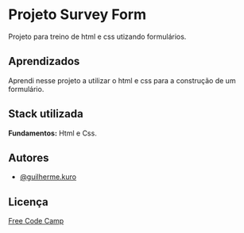 
# Projeto Survey Form

Projeto para treino de html e css utizando formulários.


## Aprendizados

Aprendi nesse projeto a utilizar o html e css para a construção de um formulário.


## Stack utilizada

**Fundamentos:** Html e Css.


## Autores

- [@guilherme.kuro](https://github.com/GuilhermeFMP)


## Licença

[Free Code Camp](https://www.freecodecamp.org/)

